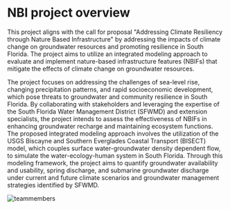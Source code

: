 # NBI project overview

This project aligns with the call for proposal "Addressing Climate Resiliency through Nature Based
Infrastructure" by addressing the impacts of climate change on groundwater resources and promoting
resilience in South Florida. The project aims to utilize an integrated modeling approach to evaluate and
implement nature-based infrastructure features (NBIFs) that mitigate the effects of climate change on
groundwater resources.

The project focuses on addressing the challenges of sea-level rise, changing precipitation patterns, and
rapid socioeconomic development, which pose threats to groundwater and community resilience in South
Florida. By collaborating with stakeholders and leveraging the expertise of the South Florida Water
Management District (SFWMD) and extension specialists, the project intends to assess the effectiveness
of NBIFs in enhancing groundwater recharge and maintaining ecosystem functions.
The proposed integrated modeling approach involves the utilization of the USGS Biscayne and Southern
Everglades Coastal Transport (BISECT) model, which couples surface water-groundwater density
dependent flow, to simulate the water-ecology-human system in South Florida. Through this modeling
framework, the project aims to quantify groundwater availability and usability, spring discharge, and
submarine groundwater discharge under current and future climate scenarios and groundwater
management strategies identified by SFWMD.

 ![teammembers](Framework.png)
